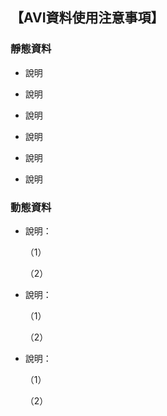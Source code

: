 ## 【AVI資料使用注意事項】


### 靜態資料



-  說明

     

-  說明

     

-  說明

     

-  說明

     

-  說明

     
     
-  說明

      


### 動態資料

      
-  說明：

     （1）	

     （2）	
      
      
      
-  說明：

     （1）	

     （2）	
     

-  說明：

     （1）	

     （2）	
     
   


